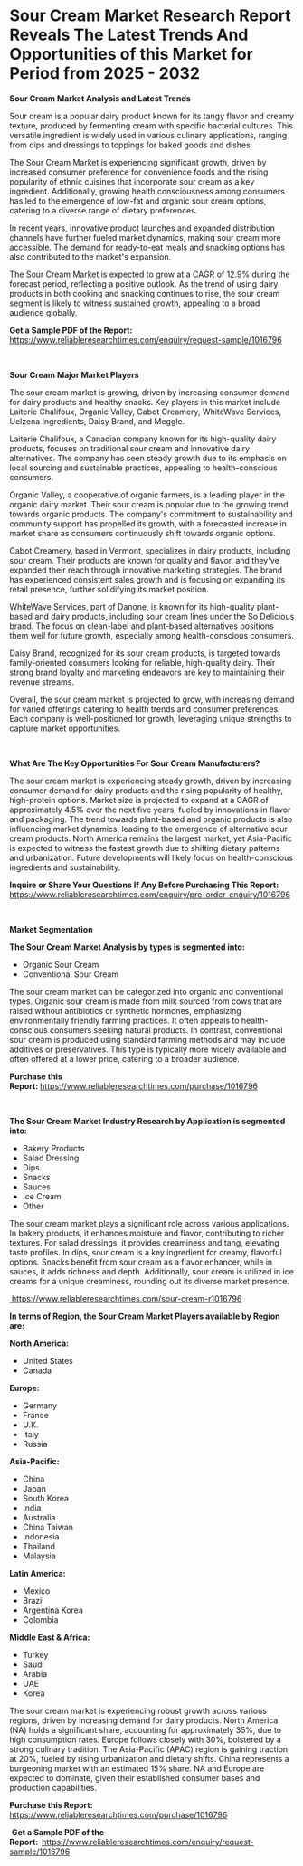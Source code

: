 <p><h1>Sour Cream Market Research Report Reveals The Latest Trends And Opportunities of this Market for Period from 2025 - 2032</h1></p><p><strong>Sour Cream Market Analysis and Latest Trends</strong></p>
<p><p>Sour cream is a popular dairy product known for its tangy flavor and creamy texture, produced by fermenting cream with specific bacterial cultures. This versatile ingredient is widely used in various culinary applications, ranging from dips and dressings to toppings for baked goods and dishes. </p><p>The Sour Cream Market is experiencing significant growth, driven by increased consumer preference for convenience foods and the rising popularity of ethnic cuisines that incorporate sour cream as a key ingredient. Additionally, growing health consciousness among consumers has led to the emergence of low-fat and organic sour cream options, catering to a diverse range of dietary preferences. </p><p>In recent years, innovative product launches and expanded distribution channels have further fueled market dynamics, making sour cream more accessible. The demand for ready-to-eat meals and snacking options has also contributed to the market's expansion. </p><p>The Sour Cream Market is expected to grow at a CAGR of 12.9% during the forecast period, reflecting a positive outlook. As the trend of using dairy products in both cooking and snacking continues to rise, the sour cream segment is likely to witness sustained growth, appealing to a broad audience globally.</p></p>
<p><strong>Get a Sample PDF of the Report:&nbsp;</strong> <a href="https://www.reliableresearchtimes.com/enquiry/request-sample/1016796?utm_campaign=2230&utm_medium=2&utm_source=Github&utm_content=ia&utm_term=16042025&utm_id=sour-cream">https://www.reliableresearchtimes.com/enquiry/request-sample/1016796</a></p>
<p>&nbsp;</p>
<p><strong>Sour Cream Major Market Players</strong></p>
<p><p>The sour cream market is growing, driven by increasing consumer demand for dairy products and healthy snacks. Key players in this market include Laiterie Chalifoux, Organic Valley, Cabot Creamery, WhiteWave Services, Uelzena Ingredients, Daisy Brand, and Meggle. </p><p>Laiterie Chalifoux, a Canadian company known for its high-quality dairy products, focuses on traditional sour cream and innovative dairy alternatives. The company has seen steady growth due to its emphasis on local sourcing and sustainable practices, appealing to health-conscious consumers. </p><p>Organic Valley, a cooperative of organic farmers, is a leading player in the organic dairy market. Their sour cream is popular due to the growing trend towards organic products. The company's commitment to sustainability and community support has propelled its growth, with a forecasted increase in market share as consumers continuously shift towards organic options. </p><p>Cabot Creamery, based in Vermont, specializes in dairy products, including sour cream. Their products are known for quality and flavor, and they've expanded their reach through innovative marketing strategies. The brand has experienced consistent sales growth and is focusing on expanding its retail presence, further solidifying its market position.</p><p>WhiteWave Services, part of Danone, is known for its high-quality plant-based and dairy products, including sour cream lines under the So Delicious brand. The focus on clean-label and plant-based alternatives positions them well for future growth, especially among health-conscious consumers.</p><p>Daisy Brand, recognized for its sour cream products, is targeted towards family-oriented consumers looking for reliable, high-quality dairy. Their strong brand loyalty and marketing endeavors are key to maintaining their revenue streams.</p><p>Overall, the sour cream market is projected to grow, with increasing demand for varied offerings catering to health trends and consumer preferences. Each company is well-positioned for growth, leveraging unique strengths to capture market opportunities.</p></p>
<p>&nbsp;</p>
<p><strong>What Are The Key Opportunities For Sour Cream Manufacturers?</strong></p>
<p><p>The sour cream market is experiencing steady growth, driven by increasing consumer demand for dairy products and the rising popularity of healthy, high-protein options. Market size is projected to expand at a CAGR of approximately 4.5% over the next five years, fueled by innovations in flavor and packaging. The trend towards plant-based and organic products is also influencing market dynamics, leading to the emergence of alternative sour cream products. North America remains the largest market, yet Asia-Pacific is expected to witness the fastest growth due to shifting dietary patterns and urbanization. Future developments will likely focus on health-conscious ingredients and sustainability.</p></p>
<p><strong>Inquire or Share Your Questions If Any Before Purchasing This Report:</strong> <a href="https://www.reliableresearchtimes.com/enquiry/pre-order-enquiry/1016796?utm_campaign=2230&utm_medium=2&utm_source=Github&utm_content=ia&utm_term=16042025&utm_id=sour-cream">https://www.reliableresearchtimes.com/enquiry/pre-order-enquiry/1016796</a></p>
<p>&nbsp;</p>
<p><strong>Market Segmentation</strong></p>
<p><strong>The Sour Cream Market Analysis by types is segmented into:</strong></p>
<p><ul><li>Organic Sour Cream</li><li>Conventional Sour Cream</li></ul></p>
<p><p>The sour cream market can be categorized into organic and conventional types. Organic sour cream is made from milk sourced from cows that are raised without antibiotics or synthetic hormones, emphasizing environmentally friendly farming practices. It often appeals to health-conscious consumers seeking natural products. In contrast, conventional sour cream is produced using standard farming methods and may include additives or preservatives. This type is typically more widely available and often offered at a lower price, catering to a broader audience.</p></p>
<p><strong>Purchase this Report:&nbsp;</strong><a href="https://www.reliableresearchtimes.com/purchase/1016796?utm_campaign=2230&utm_medium=2&utm_source=Github&utm_content=ia&utm_term=16042025&utm_id=sour-cream">https://www.reliableresearchtimes.com/purchase/1016796</a></p>
<p>&nbsp;</p>
<p><strong>The Sour Cream Market Industry Research by Application is segmented into:</strong></p>
<p><ul><li>Bakery Products</li><li>Salad Dressing</li><li>Dips</li><li>Snacks</li><li>Sauces</li><li>Ice Cream</li><li>Other</li></ul></p>
<p><p>The sour cream market plays a significant role across various applications. In bakery products, it enhances moisture and flavor, contributing to richer textures. For salad dressings, it provides creaminess and tang, elevating taste profiles. In dips, sour cream is a key ingredient for creamy, flavorful options. Snacks benefit from sour cream as a flavor enhancer, while in sauces, it adds richness and depth. Additionally, sour cream is utilized in ice creams for a unique creaminess, rounding out its diverse market presence.</p></p>
<p><a href="https://www.reliableresearchtimes.com/sour-cream-r1016796?utm_campaign=2230&utm_medium=2&utm_source=Github&utm_content=ia&utm_term=16042025&utm_id=sour-cream">&nbsp;https://www.reliableresearchtimes.com/sour-cream-r1016796</a></p>
<p><strong>In terms of Region, the Sour Cream Market Players available by Region are:</strong></p>
<p>
    <p> <strong> North America: </strong>
        <ul>
            <li>United States</li>
            <li>Canada</li>
        </ul>
        </p> 
    <p> <strong> Europe: </strong>
        <ul>
            <li>Germany</li>
            <li>France</li>
            <li>U.K.</li>
            <li>Italy</li>
            <li>Russia</li>
        </ul>
        </p> 
    <p> <strong> Asia-Pacific: </strong>
        <ul>
            <li>China</li>
            <li>Japan</li>
            <li>South Korea</li>
            <li>India</li>
            <li>Australia</li>
            <li>China Taiwan</li>
            <li>Indonesia</li>
            <li>Thailand</li>
            <li>Malaysia</li>
        </ul>
        </p> 
    <p> <strong> Latin America: </strong>
        <ul>
            <li>Mexico</li>
            <li>Brazil</li>
            <li>Argentina Korea</li>
            <li>Colombia</li>
        </ul>
        </p> 
    <p> <strong> Middle East & Africa: </strong>
        <ul>
            <li>Turkey</li>
            <li>Saudi</li>
            <li>Arabia</li>
            <li>UAE</li>
            <li>Korea</li>
        </ul>
    </p>
    </p>
<p><p>The sour cream market is experiencing robust growth across various regions, driven by increasing demand for dairy products. North America (NA) holds a significant share, accounting for approximately 35%, due to high consumption rates. Europe follows closely with 30%, bolstered by a strong culinary tradition. The Asia-Pacific (APAC) region is gaining traction at 20%, fueled by rising urbanization and dietary shifts. China represents a burgeoning market with an estimated 15% share. NA and Europe are expected to dominate, given their established consumer bases and production capabilities.</p></p>
<p><strong>Purchase this Report: </strong><a href="https://www.reliableresearchtimes.com/purchase/1016796?utm_campaign=2230&utm_medium=2&utm_source=Github&utm_content=ia&utm_term=16042025&utm_id=sour-cream">https://www.reliableresearchtimes.com/purchase/1016796</a></p>
<p>&nbsp;<strong>Get a Sample PDF of the Report:&nbsp;&nbsp;</strong><a href="https://www.reliableresearchtimes.com/enquiry/request-sample/1016796?utm_campaign=2230&utm_medium=2&utm_source=Github&utm_content=ia&utm_term=16042025&utm_id=sour-cream">https://www.reliableresearchtimes.com/enquiry/request-sample/1016796</a></p>
<p><strong></strong></p>
<p><p></p><p></p><p></p></p>
